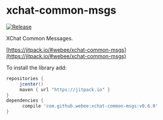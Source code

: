 # xchat-common-msgs

[![Release](https://img.shields.io/github/release/webee/xchat-common-msgs.svg?label=maven%20version)](https://jitpack.io/#webee/xchat-common-msgs)


XChat Common Messages.

[https://jitpack.io/#webee/xchat-common-msgs](https://jitpack.io/#webee/xchat-common-msgs)

To install the library add:

   ```gradle
   repositories {
        jcenter()
        maven { url "https://jitpack.io" }
   }
   dependencies {
         compile 'com.github.webee:xchat-common-msgs:v0.6.0'
   }
   ```